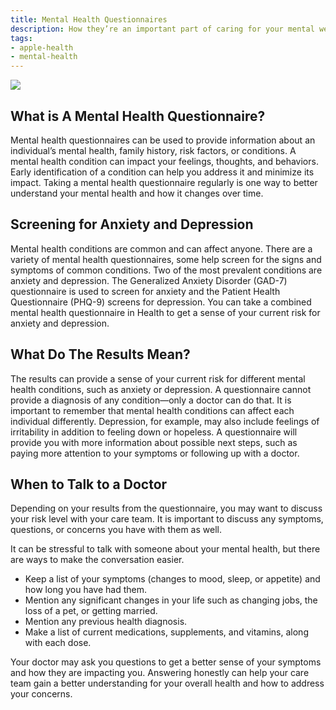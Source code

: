```yaml
---
title: Mental Health Questionnaires
description: How they’re an important part of caring for your mental wellbeing.
tags:
- apple-health
- mental-health
---
```


![ ](/images/Screening_Article_Illustration.jpg)

## What is A Mental Health Questionnaire?

Mental health questionnaires can be used to provide information about an individual’s mental health, family history, risk factors, or conditions. A mental health condition can impact your feelings, thoughts, and behaviors. Early identification of a condition can help you address it and minimize its impact. Taking a mental health questionnaire regularly is one way to better understand your mental health and how it changes over time.


## Screening for Anxiety and Depression

Mental health conditions are common and can affect anyone. There are a variety of mental health questionnaires, some help screen for the signs and symptoms of common conditions. Two of the most prevalent conditions are anxiety and depression. The Generalized Anxiety Disorder (GAD-7) questionnaire is used to screen for anxiety and the Patient Health Questionnaire (PHQ-9) screens for depression. You can take a combined mental health questionnaire in Health to get a sense of your current risk for anxiety and depression.


## What Do The Results Mean?

The results can provide a sense of your current risk for different mental health conditions, such as anxiety or depression. A questionnaire cannot provide a diagnosis of any condition—only a doctor can do that. It is important to remember that mental health conditions can affect each individual differently. Depression, for example, may also include feelings of irritability in addition to feeling down or hopeless. A questionnaire will provide you with more information about possible next steps, such as paying more attention to your symptoms or following up with a doctor.


## When to Talk to a Doctor

Depending on your results from the questionnaire, you may want to discuss your risk level with your care team. It is important to discuss any symptoms, questions, or concerns you have with them as well.

It can be stressful to talk with someone about your mental health, but there are ways to make the conversation easier.

- Keep a list of your symptoms (changes to mood, sleep, or appetite) and how long you have had them.
- Mention any significant changes in your life such as changing jobs, the loss of a pet, or getting married.
- Mention any previous health diagnosis.
- Make a list of current medications, supplements, and vitamins, along with each dose.

Your doctor may ask you questions to get a better sense of your symptoms and how they are impacting you. Answering honestly can help your care team gain a better understanding for your overall health and how to address your concerns.
